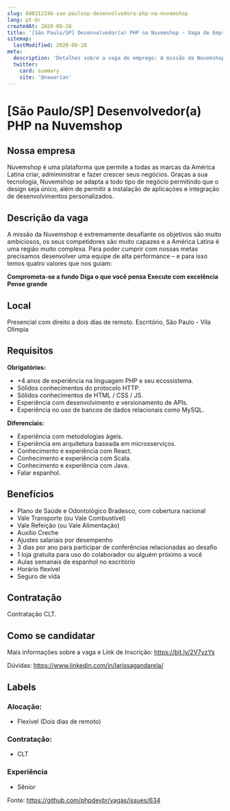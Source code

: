 ```yaml
---
slug: 688312246-sao-paulosp-desenvolvedora-php-na-nuvemshop
lang: pt-br
createdAt: 2020-08-28
title: '[São Paulo/SP] Desenvolvedor(a) PHP na Nuvemshop - Vaga de Emprego'
sitemap:
  lastModified: 2020-08-28
meta:
  description: 'Detalhes sobre a vaga de emprego: A missão da Nuvemshop é extremamente desafiante os objetivos são muito ambiciosos, os seus competidores são muito capazes e a América Latina é uma região muito complexa. Para poder cumprir com nossas metas precisamos desenvolver uma equipe de alta performance – e para isso temos quatro valores que nos guiam: **Comprometa-se a fundo** **Diga o que você pensa** **Execute com excelência** **Pense grande**'
  twitter:
    card: summary
    site: '@nawarian'
---
```


# [São Paulo/SP] Desenvolvedor(a) PHP na Nuvemshop

## Nossa empresa

Nuvemshop é uma plataforma que permite a todas as marcas da América Latina criar, admiministrar e fazer crescer seus negócios. Graças a sua tecnologia, Nuvemshop se adapta a todo tipo de negócio permitindo que o design seja único, além de permitir a instalação de aplicações e integração de desenvolvimentos personalizados. 

## Descrição da vaga

A missão da Nuvemshop é extremamente desafiante os objetivos são muito ambiciosos, os seus competidores são muito capazes e a América Latina é uma região muito complexa. Para poder cumprir com nossas metas precisamos desenvolver uma equipe de alta performance – e para isso temos quatro valores que nos guiam:

**Comprometa-se a fundo**
**Diga o que você pensa**
**Execute com excelência**
**Pense grande**

## Local

Presencial com direito a dois dias de remoto.
Escritório, São Paulo - Vila Olímpia 

## Requisitos

**Obrigatórios:**
- +4 anos de experiência na linguagem PHP e seu ecossistema.
- Sólidos conhecimentos do protocolo HTTP.
- Sólidos conhecimentos de HTML / CSS / JS.
- Experiência com desenvolvimento e versionamento de APIs.
- Experiência no uso de bancos de dados relacionais como MySQL.

**Diferenciais:**
- Experiência com metodologias ágeis.
- Experiência em arquitetura baseada em microsserviços.
- Conhecimento e experiência com React.
- Conhecimento e experiência com Scala.
- Conhecimento e experiência com Java.
- Falar espanhol.

## Benefícios

- Plano de Saúde e Odontológico Bradesco, com cobertura nacional
- Vale Transporte (ou Vale Combustível)
- Vale Refeição (ou Vale Alimentação)
- Auxílio Creche
- Ajustes salariais por desempenho
- 3 dias por ano para participar de conferências relacionadas ao desafio
- 1 loja gratuita para uso do colaborador ou alguém próximo a você
- Aulas semanais de espanhol no escritório
- Horário flexível
- Seguro de vida

## Contratação

Contratação CLT.

## Como se candidatar

Mais informações sobre a vaga e Link de Inscrição:
https://bit.ly/2V7yzYs

Dúvidas:
https://www.linkedin.com/in/larissagandarela/

## Labels


### Alocação:

- Flexível (Dois dias de remoto)


### Contratação:
- CLT

### Experiência
- Sênior

Fonte: https://github.com/phpdevbr/vagas/issues/634